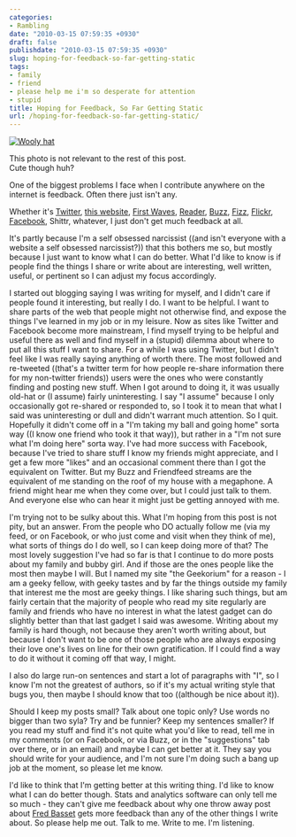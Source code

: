 ```yaml
---
categories:
- Rambling
date: "2010-03-15 07:59:35 +0930"
draft: false
publishdate: "2010-03-15 07:59:35 +0930"
slug: hoping-for-feedback-so-far-getting-static
tags:
- family
- friend
- please help me i'm so desperate for attention
- stupid
title: Hoping for Feedback, So Far Getting Static
url: /hoping-for-feedback-so-far-getting-static/
---
```

[![Wooly
hat](//farm3.static.flickr.com/2655/3689139118_7f000b5e61.jpg)](http://www.flickr.com/photos/joshnunn/3689139118/ "Wooly hat by joshnunn, on Flickr")

This photo is not relevant to the rest of this post.\
Cute though huh?

One of the biggest problems I face when I contribute anywhere on the
internet is feedback. Often there just isn't any.

Whether it's [Twitter](http://twitter.com/joshnunn), [this website](#),
[First Waves](//the.geekorium.com.au/read/google-wave/),
[Reader](http://www.google.com/reader/shared/nunn.joshua),
[Buzz](http://www.google.com/profiles/nunn.joshua#buzz),
[Fizz](//the.geekorium.com.au),
[Flickr](http://www.flickr.com/photos/joshnunn/),
[Facebook](http://www.facebook.com/joshnunn), Shittr, whatever, I just
don't get much feedback at all.

It's partly because I'm a self obsessed narcissist ((and isn't everyone
with a website a self obsessed narcissist?)) that this bothers me so,
but mostly because I just want to know what I can do better. What I'd
like to know is if people find the things I share or write about are
interesting, well written, useful, or pertinent so I can adjust my focus
accordingly.

I started out blogging saying I was writing for myself, and I didn't
care if people found it interesting, but really I do. I want to be
helpful. I want to share parts of the web that people might not
otherwise find, and expose the things I've learned in my job or in my
leisure. Now as sites like Twitter and Facebook become more mainstream,
I find myself trying to be helpful and useful there as well and find
myself in a (stupid) dilemma about where to put all this stuff I want to
share. For a while I was using Twitter, but I didn't feel like I was
really saying anything of worth there. The most followed and re-tweeted
((that's a twitter term for how people re-share information there for my
non-twitter friends)) users were the ones who were constantly finding
and posting new stuff. When I got around to doing it, it was usually
old-hat or (I assume) fairly uninteresting. I say "I assume" because I
only occasionally got re-shared or responded to, so I took it to mean
that what I said was uninteresting or dull and didn't warrant much
attention. So I quit. Hopefully it didn't come off in a "I'm taking my
ball and going home" sorta way ((I know one friend who took it that
way)), but rather in a "I'm not sure what I'm doing here" sorta way.
I've had more success with Facebook, because I've tried to share stuff I
know my friends might appreciate, and I get a few more "likes" and an
occasional comment there than I got the equivalent on Twitter. But my
Buzz and Friendfeed streams are the equivalent of me standing on the
roof of my house with a megaphone. A friend might hear me when they come
over, but I could just talk to them. And everyone else who can hear it
might just be getting annoyed with me.

I'm trying not to be sulky about this. What I'm hoping from this post is
not pity, but an answer. From the people who DO actually follow me (via
my feed, or on Facebook, or who just come and visit when they think of
me), what sorts of things do I do well, so I can keep doing more of
that? The most lovely suggestion I've had so far is that I continue to
do more posts about my family and bubby girl. And if those are the ones
people like the most then maybe I will. But I named my site "the
Geekorium" for a reason - I am a geeky fellow, with geeky tastes and by
far the things outside my family that interest me the most are geeky
things. I like sharing such things, but am fairly certain that the
majority of people who read my site regularly are family and friends who
have no interest in what the latest gadget can do slightly better than
that last gadget I said was awesome. Writing about my family is hard
though, not because they aren't worth writing about, but because I don't
want to be one of those people who are always exposing their love one's
lives on line for their own gratification. If I could find a way to do
it without it coming off that way, I might.

I also do large run-on sentences and start a lot of paragraphs with "I",
so I know I'm not the greatest of authors, so if it's my actual writing
style that bugs you, then maybe I should know that too ((although be
nice about it)).

Should I keep my posts small? Talk about one topic only? Use words no
bigger than two syla? Try and be funnier? Keep my sentences smaller? If
you read my stuff and find it's not quite what you'd like to read, tell
me in my comments (or on Facebook, or via Buzz, or in the "suggestions"
tab over there, or in an email) and maybe I
can get better at it. They say you should write for your audience, and
I'm not sure I'm doing such a bang up job at the moment, so please let
me know.

I'd like to think that I'm getting better at this writing thing. I'd
like to know what I can do better though. Stats and analytics software
can only tell me so much - they can't give me feedback about why one
throw away post about [Fred
Basset](//the.geekorium.com.au/why-fred-basset-is-the-dumbest-comic-strip-ever/)
gets more feedback than any of the other things I write about. So please
help me out. Talk to me. Write to me. I'm listening.